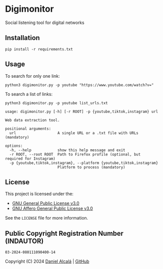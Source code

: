 # Digimonitor
Social listening tool for digital networks


## Installation
```consol
pip install -r requirements.txt
```


## Usage
To search for only one link:
```consol
python3 digimonitor.py -p youtube "https://www.youtube.com/watch?v="
```

To search a list of links:
```consol
python3 digimonitor.py -p youtube list_urls.txt
```

```consol
usage: digimonitor.py [-h] [-r ROOT] -p {youtube,tiktok,instagram} url

Web data extraction tool.

positional arguments:
  url                   A single URL or a .txt file with URLs (mandatory)

options:
  -h, --help            show this help message and exit
  -r ROOT, --root ROOT  Path to Firefox profile (optional, but required for Instagram)
  -p {youtube,tiktok,instagram}, --platform {youtube,tiktok,instagram}
                        Platform to process (mandatory)

```

## License

This project is licensed under the:

- [GNU General Public License v3.0](https://www.gnu.org/licenses/gpl-3.0.html)
- [GNU Affero General Public License v3.0](https://www.gnu.org/licenses/agpl-3.0.html)

See the `LICENSE` file for more information.


## Public Copyright Registration Number (INDAUTOR)

```Número de registro
03-2024-080111090400-14
```

Copyright (C) 2024 [Daniel Alcalá](https://www.linkedin.com/in/dna-py/) | [GitHub](https://github.com/dna-py/digibook)
